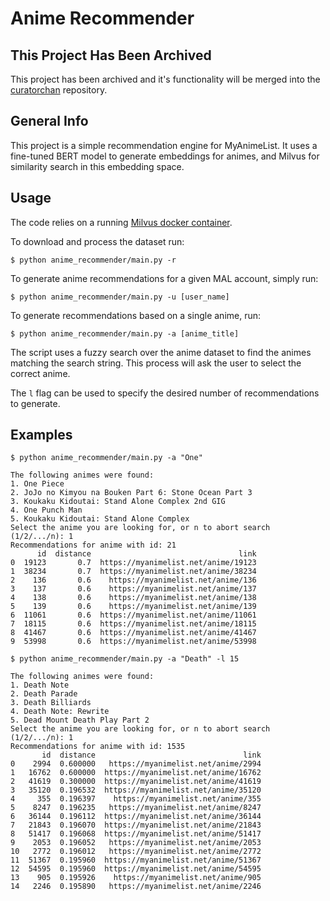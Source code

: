 # Anime Recommender

## This Project Has Been Archived

This project has been archived and it's functionality will be merged into the [curatorchan](https://github.com/oliverharcourt/curatorchan) repository.

## General Info

This project is a simple recommendation engine for MyAnimeList. It uses a fine-tuned BERT model to generate embeddings for animes, and Milvus for similarity search in this embedding space.

## Usage

The code relies on a running [Milvus docker container](https://milvus.io/docs/install_standalone-docker.md).

To download and process the dataset run:

```shell
$ python anime_recommender/main.py -r
```

To generate anime recommendations for a given MAL account, simply run:

```shell
$ python anime_recommender/main.py -u [user_name]
```

To generate recommendations based on a single anime, run:

```shell
$ python anime_recommender/main.py -a [anime_title]
```

The script uses a fuzzy search over the anime dataset to find the animes matching the search string. This process will ask the user to select the correct anime.

The ``l`` flag can be used to specify the desired number of recommendations to generate.

## Examples

```shell
$ python anime_recommender/main.py -a "One"

The following animes were found:
1. One Piece
2. JoJo no Kimyou na Bouken Part 6: Stone Ocean Part 3
3. Koukaku Kidoutai: Stand Alone Complex 2nd GIG
4. One Punch Man
5. Koukaku Kidoutai: Stand Alone Complex
Select the anime you are looking for, or n to abort search (1/2/.../n): 1
Recommendations for anime with id: 21
      id  distance                                 link
0  19123       0.7  https://myanimelist.net/anime/19123
1  38234       0.7  https://myanimelist.net/anime/38234
2    136       0.6    https://myanimelist.net/anime/136
3    137       0.6    https://myanimelist.net/anime/137
4    138       0.6    https://myanimelist.net/anime/138
5    139       0.6    https://myanimelist.net/anime/139
6  11061       0.6  https://myanimelist.net/anime/11061
7  18115       0.6  https://myanimelist.net/anime/18115
8  41467       0.6  https://myanimelist.net/anime/41467
9  53998       0.6  https://myanimelist.net/anime/53998
```
```shell
$ python anime_recommender/main.py -a "Death" -l 15

The following animes were found:
1. Death Note
2. Death Parade
3. Death Billiards
4. Death Note: Rewrite
5. Dead Mount Death Play Part 2
Select the anime you are looking for, or n to abort search (1/2/.../n): 1
Recommendations for anime with id: 1535
       id  distance                                 link
0    2994  0.600000   https://myanimelist.net/anime/2994
1   16762  0.600000  https://myanimelist.net/anime/16762
2   41619  0.300000  https://myanimelist.net/anime/41619
3   35120  0.196532  https://myanimelist.net/anime/35120
4     355  0.196397    https://myanimelist.net/anime/355
5    8247  0.196235   https://myanimelist.net/anime/8247
6   36144  0.196112  https://myanimelist.net/anime/36144
7   21843  0.196070  https://myanimelist.net/anime/21843
8   51417  0.196068  https://myanimelist.net/anime/51417
9    2053  0.196052   https://myanimelist.net/anime/2053
10   2772  0.196012   https://myanimelist.net/anime/2772
11  51367  0.195960  https://myanimelist.net/anime/51367
12  54595  0.195960  https://myanimelist.net/anime/54595
13    905  0.195926    https://myanimelist.net/anime/905
14   2246  0.195890   https://myanimelist.net/anime/2246
```

